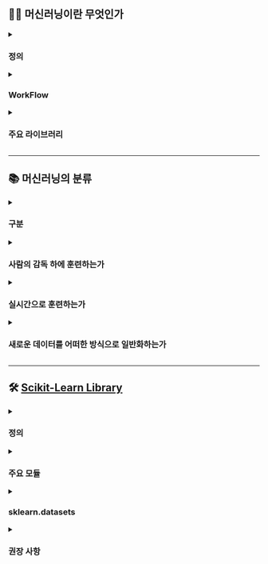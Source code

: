 ## 👨‍🔧 머신러닝이란 무엇인가

<details><summary><h3>정의</h3></summary>

- **정의**
    - 컴퓨터 프로그램이 주어진 데이터를 통해 데이터 처리 경험을 훈련함으로써 정보 처리 능력을 향상시키는 행위
    
    - 설명변수 X와 반응변수 Y에 대하여, 두 변수 간 상관관계를 서술한 수식을 찾는 능력을 향상시키는 행위
    
    - 알고리즘을 통해 모델을 설계하는 행위
        - **알고리즘** : 어떠한 문제를 해결하기 위한 일련의 절차나 방법
        - **모델** : 상관관계를 식으로 표현한 것으로서 알고리즘을 통해 도출된 설명변수와 반응변수의 관계를 나타낸 함수

- **인공지능, 딥러닝과의 차이**
    - **인공지능(Artificial Intelligence; AI)** : 사람처럼 학습하고 추론할 수 있는 시스템을 만드는 기술
    - **머신러닝(Machine Learning; ML)** : 규칙을 프로그래밍하지 않아도 주어진 데이터에서 자동으로 규칙을 발견하는 시스템을 만드는 기술
    - **딥러닝(Deep Learning; DL)** : 인공 신경망을 기반으로 하는 머신러닝 기술

- **장점**
    - **전통적인 방식으로는 해결할 수 없는 복잡한 문제를 쉽게 풀 수 있음**
        - 전통적인 방식의 경우 개발자가 직접 규칙을 설계하고 파라미터를 조정해야 함
        - 머신러닝의 경우 개발자가 적절한 알고리즘을 채택하고 적절한 파라미터를 설정하면 모델이 스스로 규칙을 찾아냄
        - 따라서 전통적인 방식에 비해 머신러닝으로 문제를 풀 경우 개발자가 직접 처리해야 하는 업무가 줄어듦

    - **유동적인 환경에 대처할 수 있음**
        - 대용량 데이터로부터 스스로 규칙을 찾아내어 복잡한 문제에 대응함
        - 따라서 학습되지 않은 데이터에 대해서도 적용할 수 있음

- **빅데이터와의 관계**
    - 빅데이터의 개념
        - **빅데이터(big data)** : 기존의 데이터베이스로는 수집, 처리, 저장, 분석을 수행하기 어려울 만큼 방대한 양의 데이터
        - **빅데이터 시스템(big data system)** : 빅데이터를 다루기 위한 시스템
        - **빅데이터 엔지니어링(big data engineering)** : 빅데이터를 다루는 방법
    
    - 빅데이터와 머신러닝의 관계
        - 본래 빅데이터의 개념은 데이터베이스에서 기원하여 머신러닝과는 별개로 발전해왔음
        - 학습 가능한 데이터의 양이 머신러닝 모델의 성능을 좌우하게 되면서, 오늘날 머신러닝 분야에서 유의미해짐

- **이슈**
    - **데이터 문제**
    
        - 충분하지 않은 양의 데이터를 통한 학습
        - 대표성이 없는 데이터를 통한 학습
        - 품질이 낮은 데이터를 통한 학습
        - 반응변수와의 연관성이 낮은 설명변수를 통한 학습

    - **과대적합/과소적합 문제**

        ![과대적합과 과소적합](https://tensorflowkorea.files.wordpress.com/2017/06/fig2-01.png?w=640)

        - 모델이 훈련 시 제공되는 데이터에 과대 혹은 과소 적합되는 경우
        - 즉, 모델이 새로운 사례에 대하여 일반화되지 않는 경우
    
</details>

<details><summary><h3>WorkFlow</h3></summary>

![머신러닝워크플로우](https://content.altexsoft.com/media/2017/04/Screenshot_3.png)

- **Collect data** : 유용한 데이터를 최대한 많이 확보하고 하나의 데이터 세트로 통합함

- **Prepare data** : 결측값, 이상값, 기타 데이터 문제를 적절하게 처리하여 사용 가능한 상태로 준비함

- **Split data** :  데이터 세트를 학습용 세트와 평가용 세트로 분리함

- **Train a model** : 학습용 데이터 세트의 일부를 통해 모델이 데이터 내 패턴을 찾도록 훈련함

- **Validate a model** : 학습용 데이터 세트의 나머지를 통해 모델이 데이터 내 패턴을 잘 찾아냈는지 확인함

- **Test a model** : 평가용 데이터 세트를 통해 모델의 성능을 파악함

- **Deploy a model** : 모델을 의사결정 시스템에 탑재함

- **Iterate** : 새로운 데이터를 확보하고 모델에 적용하여 모델을 점진적으로 개선해나감

</details>

<details><summary><h3>주요 라이브러리</h3></summary>

| 용도 | 라이브러리명 |
|---|---|
| 머신러닝 | Scikit-Learn |
| 딥러닝 | Tensorflow, Keras, Pytorch |
| 수리통계 | NumPy, SciPy |
| 데이터 핸들링 | Pandas |
| 데이터 시각화 | Matplotlib, Seaborn, Plotly |

</details>

---

## 📚 머신러닝의 분류

<details><summary><h3>구분</h3></summary>

![머신러닝 구분](https://github.com/trekhleb/homemade-machine-learning/blob/master/images/machine-learning-map.png?raw=true)

</details>

<details><summary><h3>사람의 감독 하에 훈련하는가</h3></summary>

- **지도 학습(Supervised Learning)**
    - **정의 : 훈련 단계에서 설명변수의 조합에 대응하는 반응변수를 함께 제시하는 학습 방법**
        - 일고리즘은 설명변수와 반응변수의 상관관계를 가장 잘 설명할 수 있는 모델을 찾음
        - 알고리즘은 모델을 사용하여 새로운 설명변수에 대하여 예측을 수행함
    
    - **주요 알고리즘**

        | 분석 종류 | 알고리즘 |
        |---|---|
        | 분류분석 | 결정트리(Decision Tree) |
        | | 서포트 벡터 머신(Support Vector Machine) |
        | | k-최근접이웃(K-Nearest Neightbor: KNN) |
        | | 로지스틱 회귀(Logistic Regression) |
        | 회귀분석 | 결정트리(Decision Tree) |
        | | 선형 회귀(Linear Regression) |
        | | 확률적 경사 하강 회귀(Stochastic gradient descent Regression; SGD) |

- **비지도 학습(Unsupervised Learning)**
    - **정의 : 훈련 단계에서 설명변수에 조합에 대응하는 반응변수를 제시하지 않는 학습 방법**
        - 알고리즘은 설명변수의 특징만을 활용하여 목표한 결과를 산출함

    - **주요 알고리즘**

        | 분석 종류 | 알고리즘 |
        |---|---|
        | 군집분석 | K-Means |
        | | 계층적 군집 분석(Hierarchical Cluster Analysis; HCA) |
        | | DBSCAN | 
        | 차원 축소 | 주성분 분석(Principal Component Analysis; PCA) |
        | | 커널 주성분 분석(Kernel Principal Component Analysis) |
        | | 지역적 선형 임베딩(Locally-Linear Embedding; LLE) |
        | | t-SNE(t-distributed Stochastic Neighbor Embedding) |
        | 이상치 탐지 | 가우스 분포 |
        | 연관규칙 | Apriori |
        | | Eclat |

- **준지도 학습(Semi-supervised Learning)**
    - **정의 : 지도 학습과 비지도 학습의 절충안**
        - 모든 설명변수의 조합에 대하여 그에 대응하는 반응변수를 배치할 수 없는 현실을 고려한 학습 방법
        - 레이블(반응변수)이 존재하는 데이터 셋과 존재하지 않는 데이터 셋을 모두 사용함
        - 레이블이 군집 형태에 가까울수록 좋은 결과를 나타냄
    
    - **주요 알고리즘**
        - 심층신뢰신경망(DBN)
        - 제한된 볼츠만 기계(RBM)

- **강화 학습(Reinforcement Learning)**

    ![강화학습](https://tensorflowkorea.files.wordpress.com/2018/05/e18489e185b3e1848fe185b3e18485e185b5e186abe18489e185a3e186ba-2018-05-24-e1848be185a9e1848ce185a5e186ab-12-21-44.png?w=768)

    - **정의 : 행동심리학에서 영감을 받은 학습 방법**
        - 행동에 대한 구체적인 지시 없이 목표만 부여함
        - 보상을 얻기 위한 전략(policy)을 스스로 학습함
        - 환경(environment)을 관찰하고 행동(action)을 실행하여 보상(reward)을 도출함

    - **주요 알고리즘**
        - SARSA
        - Q-Learning

- **전이 학습(Transfer Learning)**
    - **정의 : 새로운 문제를 해결하고자 할 때 기존에 학습된 모델을 이용하여 새로운 모델을 만드는 방법**
        - 기존 학습 방법은 훈련용 데이터와 실제 분석하려는 데이터가 유사한 분포를 가지고 있다는 가정에 기초함
        - 때문에 가정이 성립하지 않는 문제에 대해서는 좋은 결과를 보기 어려움
        - 이러한 경우 pre-trained model을 새로운 문제에 알맞게 조정하여 사용하면 성능을 높일 수 있음
    
    - **다음의 조건이 모두 충족되는 경우 활용하기에 적절함**
        - 잘 훈련되어 있는 모델이 존재하는 경우
        - 해결하고자 하는 문제가 기존 모델이 해결 가능한 문제와 유사한 경우
        - 훈련용 데이터가 부족한 경우

</details>

<details><summary><h3>실시간으로 훈련하는가</h3></summary>

- **온라인 학습**
    - 데이터를 소그룹(mini batch)으로 묶어서 순차적으로 제공하며 모델을 점진적으로 훈련시키는 방법

- **오프라인 학습**
    - 사전에 충분히 훈련된 모델을 사후 갱신 없이 제품에 적용하는 방법
    - 모든 데이터를 한번에 학습함
    - 많은 시간이 소요되고 많은 리소스가 동원되므로 오프라인으로 수행함

</details>

<details><summary><h3>새로운 데이터를 어떠한 방식으로 일반화하는가</h3></summary>

- **사례 기반 학습**
    - 학습된 사례를 기억하는 방식으로 훈련함
    - 새로운 데이터가 들어오는 경우, 학습된 데이터와 새로운 데이터 간 유사도를 측정함
    - 학습된 데이터들 중 유사도가 가장 높은 데이터 유형의 사례로서 새로운 데이터를 분류함

- **모델 기반 학습**
    - **주어진 데이터 셋에 적합한 알고리즘을 채택하여 모델을 설계함**
        - 데이터 셋마다 분석하기에 적합한 알고리즘 및 하이퍼파라미터가 다름
        - 따라서 데이터 셋에 적합한 알고리즘 및 하이퍼파라미터를 찾는 모델 선택 과정이 필요함
    
    - **모델을 훈련하여 주어진 데이터 셋에 가장 적합한 모델 파라미터를 찾아냄**
        - 적합한지 여부는 모델 성능으로 판단함
        - 모델 성능이 얼마나 좋은가는 효용 함수(혹은 적합도 함수)로 평가함
        - 모델 성능이 얼마나 나쁜가는 손실 함수(혹은 비용 함수)로 평가함
        - 일반적으로는 손실 함수를 최소화하는 방향으로 훈련함
    
    - **설계된 모델을 이용하여 새로운 데이터를 어떻게 분류할 것인지 예측함**

</details>

---

## 🛠 [Scikit-Learn Library](https://scikit-learn.org/stable/#)

<details><summary><h3>정의</h3></summary>

- **정의**
    - 머신러닝 기술을 통일된 인터페이스로써 활용할 수 있도록 정리한 라이브러리  
    - 머신러닝 알고리즘, 머신러닝 개발을 위한 프레임워크 및 API 제공  

- **API 사용 방법**    
    1. 적절한 알고리즘 클래스 임포트
    2. 클래스의 하이퍼파라미터를 적절한 값으로 설정하여 인스턴스 생성
    3. 데이터를 피쳐(속성)와 타깃(정답)으로 배치
    4. 인스턴스의 메소드 `fit()`을 통해 인스턴스를 학습용 데이터로 훈련시킴
    5. 인스턴스의 메소드 `predict()`을 통해 훈련된 인스턴스에 테스트용 데이터를 적용함
    
</details>

<details><summary><h3>주요 모듈</h3></summary>

- **알고리즘**    
    
    | 모듈 | 설명 | 예시 |
    |------|------|------|
    | sklearn.tree | 결정 트리 알고리즘 제공 | Decision Tree 등 |
    | sklearn.neighbors | 최근접 이웃 알고리즘 제공 | K-NN 등 |
    | sklearn.svm | 서포트 벡터 머신 알고리즘 제공 |
    | sklearn.naive_bayes | 나이브 베이즈 알고리즘 제공 | 가우시안 NB, 다항 분포 NB 등 |
    | sklearn.cluster | 클러스터링 알고리즘 제공 | K-Means, 계층형 클러스터링, DBSCAN 등 |
    | sklearn.linear_model | 회귀분석 알고리즘 제공 | 선형 회귀, 확률적 경사하강 회귀(SGD), 릿지(Ridge), 라쏘(Lasso), 로지스틱 회귀 등 |
    | sklearn.decomposition | 차원 축소 알고리즘 제공 | PCA, NMF, Truncated SVD 등 |
    | sklearn.ensemble | 앙상블 알고리즘 제공 | Random Forest, AdaBoost, GradientBoost 등 |

- **전처리**
    
    | 모듈 | 설명 | 예시 |
    |------|------|------|
    | sklearn.preprocessing | 데이터 전처리 기능 제공 | 인코더, 스케일러 등 |
    | sklearn.feature_selection | 특성(feature)을 선택할 수 있는 기능 제공 | 
    | sklearn.feature_extraction | 특성(feature)을 추출할 수 있는 기능 제공 |
    | sklearn.pipeline | 특성 처리, 학습, 예측을 묶어서 실행할 수 있는 기능 제공 |

- **검증 및 성능 평가 지표**

    | 모듈 | 설명 | 예시 |
    |------|------|------|
    | sklearn.model_selection | 교차 검증, 최적 하이퍼파라미터 추출 API 제공 | GridSearch 등 |
    | sklearn.metrics | 성능 평가 지표 제공 | Accuracy, Precision, Recall, ROC-AUC, RMSE 등 |

</details>

<details><summary><h3>sklearn.datasets</h3></summary>

- **내장 데이터 형식**

    | 이름 | 설명 |
    |------|------|
    | DESCR | 자료에 대한 설명 |
    | data | 설명 변수 |
    | target | 반응 변수 |
    | feature_names | 설명 변수 이름 리스트 |
    | target_names | 반응 변수 이름 리스트 |    
    
- **내장 데이터 셋 목록**

    | 데이터 로드 함수 | 데이터 | 참고 |
    |------|------|------|
    | load_boston | 보스턴 집값 | 내장 데이터  |
    | load_diabetes | 당뇨병 |  |
    | load_linnerud | linnerud |  |
    | load_iris | 붓꽃 |  |
    | load_digits | 필기 숫자(digit) 이미지 |  |
    | load_wine | 포도주(wine) 등급 |  |
    | load_breast_cancer | 유방암 진단 |  |
    | fetch_california_housing | 캘리포니아 집값 | 인터넷 다운로드 |
    | fetch_covtype | 토지조사 |  |
    | fetch_20newsgroups | 뉴스 그룹 텍스트 |  |
    | fetch_olivetti_faces | 얼굴 이미지 |  |
    | fetch_lfw_people | 유명인 얼굴 |  |
    | fetch_lfw_pairs | 유명인 얼굴 |  |
    | fetch_rcv1 | 로이터 뉴스 말뭉치 |  |
    | fetch_kddcup99 | Kddcup 99 Tcp dump |  |
    | make_regression | 회귀분석용 | 가상 데이터 |
    | make_classification | 분류용 |  |
    | make_blobs | 클러스터링용 |  |

</details>

<details><summary><h3>권장 사항</h3></summary>

![이미지](https://scikit-learn.org/stable/_static/ml_map.png)

</details>
